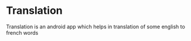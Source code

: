 # Translation
Translation is an android app which helps in translation of some english to french words
